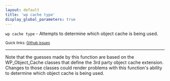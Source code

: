 ```yaml
---
layout: default
title: 'wp cache type'
display_global_parameters: true
---
```


`wp cache type` - Attempts to determine which object cache is being used.

<small>Quick links: <a href="https://github.com/wp-cli/wp-cli/issues?q=is%3Aopen+label%3Acommand%3Acache-type+sort%3Aupdated-desc">Github issues</a></small>

<hr />

Note that the guesses made by this function are based on the WP_Object_Cache classes
that define the 3rd party object cache extension. Changes to those classes could render
problems with this function's ability to determine which object cache is being used.



